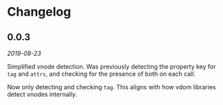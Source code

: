 # Changelog

## 0.0.3

_2019-08-23_

Simplified vnode detection. Was previously detecting the property key for `tag` and `attrs`, and checking for the presence of both on each call.

Now only detecting and checking `tag`. This aligns with how vdom libraries detect vnodes internally.
